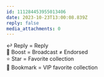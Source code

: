 ```yaml
---
id: 111284453955013406
date: 2023-10-23T13:00:08.839Z
reply: false
media_attachments: 0
---
```


↩️ Reply = Reply  
🔁 Boost = Broadcast ≠ Endorsed  
⭐ Star = Favorite collection  
🔖 Bookmark = VIP favorite collection

